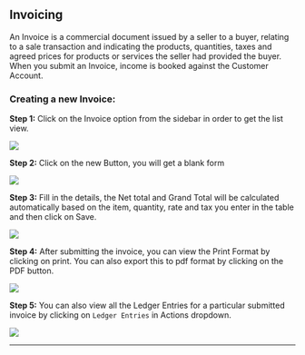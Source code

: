 <!-- base_template: frappe_io/www/accounting/accounting_base.html -->
<!-- add-next-prev-links -->
## Invoicing

An Invoice is a commercial document issued by a seller to a buyer, relating to a sale transaction and indicating the products, quantities, taxes and agreed prices for products or services the seller had provided the buyer. When you submit an Invoice, income is booked against the Customer Account.

### Creating a new Invoice:

**Step 1:** Click on the Invoice option from the sidebar in order to get the list view.

<img  src="/accounting/assets/img/invoicelist.png"
      class="screenshot"
/>

**Step 2:** Click on the new Button, you will get a blank form

<img  src="/accounting/assets/img/invoiceform.png"
      class="screenshot"
/>

**Step 3:** Fill in the details, the Net total and Grand Total will be calculated automatically based on the item, quantity, rate and tax you enter in the table and then click on Save.

<img  src="/accounting/assets/img/newinvoice.png"
      class="screenshot"
/>

**Step 4:** After submitting the invoice, you can view the Print Format by clicking on print. You can also export this to pdf format by clicking on the PDF button.

<img  src="/accounting/assets/img/printinvoice.png"
      class="screenshot"
/>

**Step 5:** You can also view all the Ledger Entries for a particular submitted invoice by clicking on `Ledger Entries` in Actions dropdown.

<img  src="/accounting/assets/img/invoiceledger.png"
      class="screenshot"
/>

---
